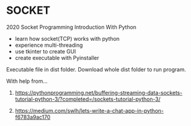 # SOCKET
2020 Socket Programming Introduction With Python
- learn how socket(TCP) works with python
- experience multi-threading
- use tkinter to create GUI
- create executable with Pyinstaller

Executable file in dist folder. 
Download whole dist folder to run program.

With help from...

1. https://pythonprogramming.net/buffering-streaming-data-sockets-tutorial-python-3/?completed=/sockets-tutorial-python-3/

2. https://medium.com/swlh/lets-write-a-chat-app-in-python-f6783a9ac170
